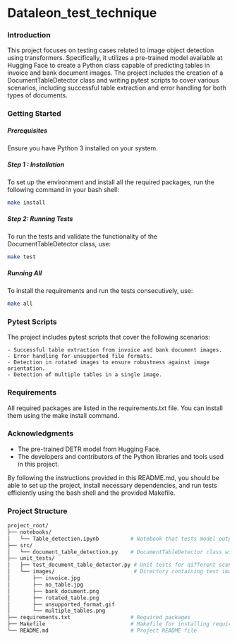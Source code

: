 # Dataleon_test_technique

### Introduction

This project focuses on testing cases related to image object detection using transformers. Specifically, it utilizes a pre-trained model available at Hugging Face to create a Python class capable of predicting tables in invoice and bank document images. The project includes the creation of a DocumentTableDetector class and writing pytest scripts to cover various scenarios, including successful table extraction and error handling for both types of documents.


### Getting Started
##### Prerequisites
Ensure you have Python 3 installed on your system.

##### Step 1 : Installation
To set up the environment and install all the required packages, run the following command in your bash shell:

```bash
make install
```

##### Step 2: Running Tests
To run the tests and validate the functionality of the DocumentTableDetector class, use:

```bash
make test
```
##### Running All

To install the requirements and run the tests consecutively, use:
```bash
make all
```

### Pytest Scripts
The project includes pytest scripts that cover the following scenarios:

    - Successful table extraction from invoice and bank document images.
    - Error handling for unsupported file formats.
    - Detection in rotated images to ensure robustness against image orientation.
    - Detection of multiple tables in a single image.


### Requirements
All required packages are listed in the requirements.txt file. You can install them using the make install command.


### Acknowledgments
- The pre-trained DETR model from Hugging Face.
- The developers and contributors of the Python libraries and tools used in this project.

By following the instructions provided in this README.md, you should be able to set up the project, install necessary dependencies, and run tests efficiently using the bash shell and the provided Makefile.


### Project Structure
```bash
project_root/
├── notebooks/
│   └── Table_detection.ipynb          # Notebook that tests model output on a single sample
├── src/
│   └── document_table_detection.py    # DocumentTableDetector class with methods for initializing the model, processing images, predicting tables, and drawing boxes with confidence scores
├── unit_tests/
│   ├── test_document_table_detector.py # Unit tests for different scenarios
│   └── images/                         # Directory containing test images
│       ├── invoice.jpg
│       ├── no_table.jpg
│       ├── bank_document.png
│       ├── rotated_table.png
│       ├── unsupported_format.gif
│       └── multiple_tables.png
├── requirements.txt                   # Required packages
├── Makefile                           # Makefile for installing requirements and running tests
└── README.md                          # Project README file
```

